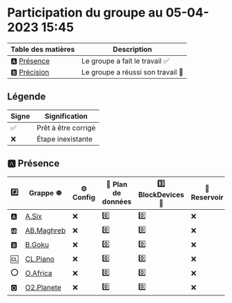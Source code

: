 # Participation du groupe au 05-04-2023 15:45

| Table des matières            | Description                                             |
|-------------------------------|---------------------------------------------------------|
| :a: [Présence](#a-présence)   | Le groupe a fait le travail        :white_check_mark:   |
| :b: [Précision](#b-précision) | Le groupe a réussi son travail     :tada:               |

## Légende

| Signe              | Signification                 |
|--------------------|-------------------------------|
| :white_check_mark: | Prêt à être corrigé           |
| :x:                | Étape inexistante             |

## :a: Présence

|:hash:| Grappe :wheel_of_dharma: | :gear: Config | :abacus: Plan de données | :three: BlockDevices :roll_of_paper: | :potable_water: Reservoir | :floppy_disk: Stockage | :rocket: Service |
|-|-|-|-|-|-|-|-|
| :a: | [A.Six](../A.Six) | :x: | :zero: | :zero: | :x: | :x: | :x: |
| :ab: | [AB.Maghreb](../AB.Maghreb) | :x: | :zero: | :zero: | :x: | :x: | :x: |
| :b: | [B.Goku](../B.Goku) | :x: | :zero: | :zero: | :x: | :x: | :x: |
| :cl: | [CL.Piano](../CL.Piano) | :x: | :zero: | :zero: | :x: | :x: | :x: |
| :o: | [O.Africa](../O.Africa) | :x: | :zero: | :zero: | :x: | :x: | :x: |
| :o2: | [O2.Planete](../O2.Planete) | :x: | :zero: | :zero: | :x: | :x: | :x: |
